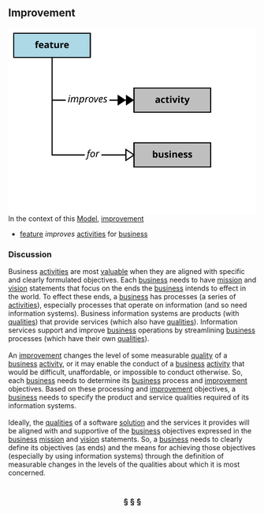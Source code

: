 ## Improvement

<img src="https://github.com/nikboyd/SampleDomain/blob/master/improvement.svg" align="right"/>

In the context of this [Model](model.md), [improvement](https://github.com/nikboyd/SampleDomain/blob/master/improvement.md)

* [feature](https://github.com/nikboyd/SampleDomain/blob/master/feature.md) <i>improves</i> [activities](https://github.com/nikboyd/SampleDomain/blob/master/activity.md) for [business](https://github.com/nikboyd/SampleDomain/blob/master/business.md)

### Discussion


Business [activities](https://github.com/nikboyd/SampleDomain/blob/master/activity.md) are most <a href="value.html">valuable</a> when they are aligned with specific and clearly formulated objectives.
Each [business](https://github.com/nikboyd/SampleDomain/blob/master/business.md) needs to have [mission](https://github.com/nikboyd/SampleDomain/blob/master/mission.md) and [vision](https://github.com/nikboyd/SampleDomain/blob/master/vision.md) statements that focus on the ends the [business](https://github.com/nikboyd/SampleDomain/blob/master/business.md) intends to effect in the world.
To effect these ends, a [business](https://github.com/nikboyd/SampleDomain/blob/master/business.md) has processes (a series of [activities](https://github.com/nikboyd/SampleDomain/blob/master/activity.md)), especially processes that operate on information
(and so need information systems).
Business information systems are products (with <a href="../../papers/rhetoric/quality/alignment.htm#business.qualities">qualities</a>) that provide services (which also have <a href="../../papers/rhetoric/quality/alignment.htm#business.qualities">qualities</a>).
Information services support and improve [business](https://github.com/nikboyd/SampleDomain/blob/master/business.md) operations by streamlining [business](https://github.com/nikboyd/SampleDomain/blob/master/business.md) processes
(which have their own <a href="../../papers/rhetoric/quality/alignment.htm#business.qualities">qualities</a>).<br/><br/>An [improvement](https://github.com/nikboyd/SampleDomain/blob/master/improvement.md) changes the level of some measurable <a href="../../papers/rhetoric/quality/alignment.htm#business.qualities">quality</a> of a [business](https://github.com/nikboyd/SampleDomain/blob/master/business.md) [activity](https://github.com/nikboyd/SampleDomain/blob/master/activity.md), or it may enable the conduct
of a [business](https://github.com/nikboyd/SampleDomain/blob/master/business.md) [activity](https://github.com/nikboyd/SampleDomain/blob/master/activity.md) that would be difficult, unaffordable, or impossible to conduct otherwise.
So, each [business](https://github.com/nikboyd/SampleDomain/blob/master/business.md) needs to determine its [business](https://github.com/nikboyd/SampleDomain/blob/master/business.md) process and [improvement](https://github.com/nikboyd/SampleDomain/blob/master/improvement.md) objectives.
Based on these processing and [improvement](https://github.com/nikboyd/SampleDomain/blob/master/improvement.md) objectives, a [business](https://github.com/nikboyd/SampleDomain/blob/master/business.md) needs to specify the product and service
qualities required of its information systems.<br/><br/>Ideally, the <a href="../../papers/rhetoric/quality/alignment.htm#business.qualities">qualities</a> of a software [solution](https://github.com/nikboyd/SampleDomain/blob/master/solution.md) and the services it provides will be aligned with and supportive of
the [business](https://github.com/nikboyd/SampleDomain/blob/master/business.md) objectives expressed in the [business](https://github.com/nikboyd/SampleDomain/blob/master/business.md) [mission](https://github.com/nikboyd/SampleDomain/blob/master/mission.md) and [vision](https://github.com/nikboyd/SampleDomain/blob/master/vision.md) statements.
So, a [business](https://github.com/nikboyd/SampleDomain/blob/master/business.md) needs to clearly define its objectives (as ends) and the means for achieving those objectives
(especially by using information systems) through the definition of measurable changes in the levels of the
qualities about which it is most concerned.<br/><br/>

<h3 align="center"><b>&sect; &sect; &sect;</b></h3>
